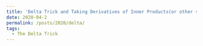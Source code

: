 ```yaml
---
title: 'Delta Trick and Taking Derivatives of Inner Products(or other scalars) with respect to vectors and matrices'
date: 2020-04-2
permalink: /posts/2020/delta/
tags:
  - The Delta Trick 
---
```

